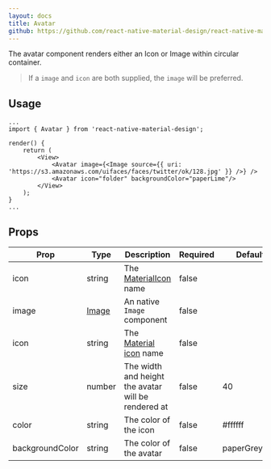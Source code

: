 ```yaml
---
layout: docs
title: Avatar
github: https://github.com/react-native-material-design/react-native-material-design/blob/master/lib/Avatar.js
---
```


The avatar component renders either an Icon or Image within circular container.

> If a `image` and `icon` are both supplied, the `image` will be preferred.

## Usage

```
...
import { Avatar } from 'react-native-material-design';

render() {
	return (
		<View>
			<Avatar image={<Image source={{ uri: 'https://s3.amazonaws.com/uifaces/faces/twitter/ok/128.jpg' }} />} />
			<Avatar icon="folder" backgroundColor="paperLime"/>
		</View>	
	);
}
...
```

## Props

Prop | Type | Description | Required | Default
--- | --- | --- | --- | ---
icon | string | The [MaterialIcon](https://design.google.com/icons) name | false |
image | [Image](https://facebook.github.io/react-native/docs/image.html) | An native `Image` component | false | 
icon | string | The [Material icon](https://design.google.com/icons) name | false |
size | number | The width and height the avatar will be rendered at | false | 40
color | string | The color of the icon | false | #ffffff
backgroundColor | string | The color of the avatar | false | paperGrey500
